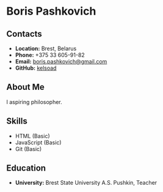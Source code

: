 # __Boris Pashkovich__

## __Contacts__
- __Location:__ Brest, Belarus
- __Phone:__ +375 33 605-91-82
- __Email:__ [boris.pashkovich@gmail.com](mailto:boris.pashkovich@gmail.com)
- __GitHub:__ [kelsoad](https://github.com/kelsoad)

## __About Me__
I aspiring philosopher. 

## __Skills__
- HTML (Basic)
- JavaScript (Basic)
- Git (Basic)

## __Education__ 
- __University:__ Brest State University A.S. Pushkin, Teacher